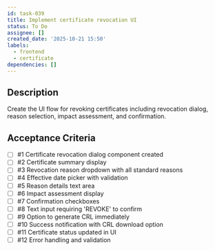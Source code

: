 ```yaml
---
id: task-039
title: Implement certificate revocation UI
status: To Do
assignee: []
created_date: '2025-10-21 15:50'
labels:
  - frontend
  - certificate
dependencies: []
---
```


## Description

<!-- SECTION:DESCRIPTION:BEGIN -->
Create the UI flow for revoking certificates including revocation dialog, reason selection, impact assessment, and confirmation.
<!-- SECTION:DESCRIPTION:END -->

## Acceptance Criteria
<!-- AC:BEGIN -->
- [ ] #1 Certificate revocation dialog component created
- [ ] #2 Certificate summary display
- [ ] #3 Revocation reason dropdown with all standard reasons
- [ ] #4 Effective date picker with validation
- [ ] #5 Reason details text area
- [ ] #6 Impact assessment display
- [ ] #7 Confirmation checkboxes
- [ ] #8 Text input requiring 'REVOKE' to confirm
- [ ] #9 Option to generate CRL immediately
- [ ] #10 Success notification with CRL download option
- [ ] #11 Certificate status updated in UI
- [ ] #12 Error handling and validation
<!-- AC:END -->
